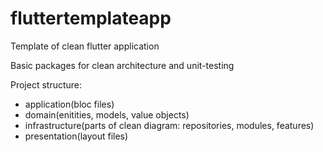 # fluttertemplateapp

Template of clean flutter application

Basic packages for clean architecture and unit-testing

Project structure:
 - application(bloc files)
 - domain(enitities, models, value objects)
 - infrastructure(parts of clean diagram: repositories, modules, features)
 - presentation(layout files)
